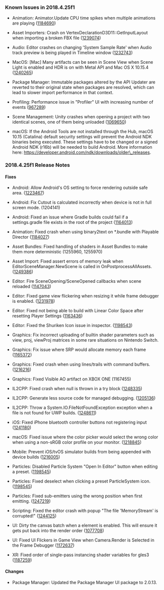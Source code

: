 ### Known Issues in 2018.4.25f1

*   Animation: Animator.Update CPU time spikes when multiple animations are playing ([1184690](https://issuetracker.unity3d.com/issues/animator-dot-update-cpu-time-spikes-when-multiple-animations-are-playing))
    
*   Asset Importers: Crash on VertexDeclarationD3D11::GetInputLayout when importing a broken FBX file ([1239074](https://issuetracker.unity3d.com/issues/crash-on-vertexdeclarationd3d11-getinputlayout-when-importing-a-broken-fbx-file))
    
*   Audio: Editor crashes on changing 'System Sample Rate' when Audio track preview is being played in Timeline window ([1232743](https://issuetracker.unity3d.com/issues/audio-editor-crashes-on-changing-system-sample-rate-when-audio-track-preview-is-being-played-in-timeline-window))
    
*   MacOS: \[Mac\] Many artifacts can be seen in Scene View when Scene Light is enabled and HDR is on with Metal API and Mac OS X 10.15.4 ([1240265](https://issuetracker.unity3d.com/issues/mac-many-artifacts-can-be-seen-in-scene-view-when-scene-light-is-enabled-on-with-metal-api-and-mac-os-x-10-dot-15-dot-4))
    
*   Package Manager: Immutable packages altered by the API Updater are reverted to their original state when packages are resolved, which can lead to slower import performance in that context.
    
*   Profiling: Performance issue in "Profiler" UI with increasing number of events ([967289](https://issuetracker.unity3d.com/issues/performance-issue-in-profiler-ui-with-increasing-number-of-events))
    
*   Scene Management: Unity crashes when opening a project with two identical scenes, one of them being unloaded ([1069650](https://issuetracker.unity3d.com/issues/unity-crashes-when-opening-a-project-with-two-identical-scenes-one-of-them-being-unloaded))
    
*   macOS: If the Android Tools are not installed through the Hub, macOS 10.15 (Catalina) default security settings will prevent the Android NDK binaries being executed. These settings have to be changed or a signed Android NDK (r16b) will be needed to build Android. More information here: https://developer.android.com/ndk/downloads/older\_releases.
    

### 2018.4.25f1 Release Notes

#### Fixes

*   Android: Allow Android's OS setting to force rendering outside safe area. ([1223467](https://issuetracker.unity3d.com/issues/local-fullscreen-mode-setting-on-samsung-devices-is-overriden-by-editor-when-render-outside-safe-area-setting-is-disabled))
    
*   Android: Fix Cutout is calculated incorrectly when device is not in full screen mode. (1204141)
    
*   Android: Fixed an issue where Gradle builds could fail if a settings.gradle file exists in the root of the project ([1164013](https://issuetracker.unity3d.com/issues/android-gradle-build-fails-when-theres-a-settings-dot-gradle-file-in-the-project-folder))
    
*   Animation: Fixed crash when using binary2text on \*.bundle with Playable Director ([1184027](https://issuetracker.unity3d.com/issues/binary2text-crashes-on-exposedreferencetable-entry-key-because-of-incorrect-typetree))
    
*   Asset Bundles: Fixed handling of shaders in Asset Bundles to make them more deterministic (1255960, 1255970)
    
*   Asset Import: Fixed assert errors of memory leak when EditorSceneManager.NewScene is called in OnPostprocessAllAssets. ([1249386](https://issuetracker.unity3d.com/issues/onpostprocessallassets-causes-memory-leak-when-editorscenemanager-dot-newscene-is-called))
    
*   Editor: Fire SceneOpening/SceneOpened callbacks when scene reloaded ([1147043](https://issuetracker.unity3d.com/issues/editorscenemanager-dot-sceneopened-and-editorscenemanager-dot-sceneopening-events-are-not-called-when-the-scene-is-reloaded))
    
*   Editor: Fixed game view flickering when resizing it while frame debugger is enabled. ([1231978](https://issuetracker.unity3d.com/issues/graphics-game-view-skybox-flickers-on-resizing-its-window-with-frame-debugger-enabled))
    
*   Editor: Fixed not being able to build with Linear Color Space after resetting Player Settings ([1163436](https://issuetracker.unity3d.com/issues/unable-to-build-ios-with-linear-color-space-after-resetting-player-settings))
    
*   Editor: Fixed the Shuriken Icon issue in inspector. ([1198543](https://issuetracker.unity3d.com/issues/shuriken-particle-system-icon-image-is-missing-in-its-preset-asset))
    
*   Graphics: Fix incorrect uploading of builtin shader parameters such as view, proj, viewProj matrices in some rare situations on Nintendo Switch.
    
*   Graphics: Fix issue where SRP would allocate memory each frame ([1165372](https://issuetracker.unity3d.com/issues/lwrp-playerloop-gc-dot-alloc-is-allocating-every-frame-when-using-lwrp-settings))
    
*   Graphics: Fixed crash when using lines/trails with command buffers. ([1216216](https://issuetracker.unity3d.com/issues/crash-on-createdirect3d11surfacefromdxgisurface-when-calling-drawrenderer-with-a-trail-renderer))
    
*   Graphics: Fixed Visible AO artifact on XBOX ONE (1167455)
    
*   IL2CPP: Fixed crash when null is thrown in a try block ([1248335](https://issuetracker.unity3d.com/issues/il2cpp-standalone-build-crashes-when-null-is-thrown-in-a-try-catch-block))
    
*   IL2CPP: Generate less source code for managed debugging. ([1205136](https://issuetracker.unity3d.com/issues/ios-arm64-branch-out-of-range-747396072-max-is-plus-slash-128mb-xcode-error-when-building-development-build-with-script-debugging))
    
*   IL2CPP: Throw a System.IO.FileNotFoundException exception when a file is not found for UWP builds. ([1248611](https://issuetracker.unity3d.com/issues/il2cpp-does-not-correctly-project-winrt-system-api-errors-to-their-c-number-types))
    
*   iOS: Fixed iPhone bluetooth controller buttons not registering input ([1241180](https://issuetracker.unity3d.com/issues/ios-mfi-controller-button-inputs-are-not-processed))
    
*   macOS: Fixed issue where the color picker would select the wrong color when using a non-sRGB color profile on your monitor. ([1218845](https://issuetracker.unity3d.com/issues/metal-colors-resulting-in-incorrect-color-values-when-color-picker-is-used))
    
*   Mobile: Prevent iOS/tvOS simulator builds from being appended with device builds ([1216005](https://issuetracker.unity3d.com/issues/ios-xcode-project-fails-when-building-for-device-using-append-button-after-building-for-simulator))
    
*   Particles: Disabled Particle System "Open In Editor" button when editing a preset. ([1198545](https://issuetracker.unity3d.com/issues/shuriken-particle-system-preset-asset-window-gets-blank-on-clicking-on-icon-of-its-preset-asset))
    
*   Particles: Fixed deselect when clicking a preset ParticleSystem icon. ([1198545](https://issuetracker.unity3d.com/issues/shuriken-particle-system-preset-asset-window-gets-blank-on-clicking-on-icon-of-its-preset-asset))
    
*   Particles: Fixed sub-emitters using the wrong position when first emitting. ([1247219](https://issuetracker.unity3d.com/issues/subemitter-birth-particle-is-offset-when-first-emitted))
    
*   Scripting: Fixed the editor crash with popup "The file 'MemoryStream' is corrupted!" ([1244125](https://issuetracker.unity3d.com/issues/editor-crashes-with-the-file-memorystream-is-corrupted-when-setting-scripting-define-symbol-in-iprebuildsetup-dot-setup))
    
*   UI: Dirty the canvas batch when a element is enabled. This will ensure it gets put back into the render order ([1077708](https://issuetracker.unity3d.com/issues/nested-canvas-doesnt-render-when-ui-element-which-is-a-following-child-of-parent-canvas-is-enabled-and-disabled))
    
*   UI: Fixed UI Flickers in Game View when Camera.Render is Selected in the Frame Debugger ([1172637](https://issuetracker.unity3d.com/issues/ui-flickers-in-game-view-when-camera-dot-render-is-selected-in-the-frame-debugger))
    
*   XR: Fixed order of single-pass instancing shader variables for gles3 ([1187259](https://issuetracker.unity3d.com/issues/oculus-a-non-system-generated-input-signature-parameter-blendindices-cannot-appear-after-a-system-generated-value))
    

#### Changes

*   Package Manager: Updated the Package Manager UI package to 2.0.13.